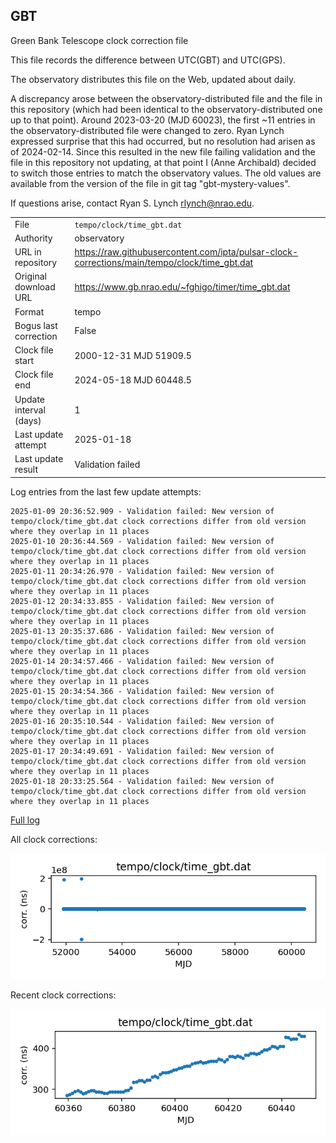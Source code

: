 
## GBT

Green Bank Telescope clock correction file

This file records the difference between UTC(GBT) and UTC(GPS).

The observatory distributes this file on the Web, updated about daily.

A discrepancy arose between the observatory-distributed file and the
file in this repository (which had been identical to the 
observatory-distributed one up to that point). Around 
2023-03-20 (MJD 60023), the first ~11 entries in the 
observatory-distributed file were changed to zero.
Ryan Lynch expressed surprise that this had occurred, but no
resolution had arisen as of 2024-02-14. Since this resulted in
the new file failing validation and the file in this repository
not updating, at that point I (Anne Archibald) decided to
switch those entries to match the observatory values. The old values
are available from the version of the file in git tag 
"gbt-mystery-values".

If questions arise, contact Ryan S. Lynch <rlynch@nrao.edu>.

|     |     |
|:--- |:--- |
| File | `tempo/clock/time_gbt.dat` |
| Authority | observatory |
| URL in repository | <https://raw.githubusercontent.com/ipta/pulsar-clock-corrections/main/tempo/clock/time_gbt.dat> |
| Original download URL | <https://www.gb.nrao.edu/~fghigo/timer/time_gbt.dat> |
| Format | tempo |
| Bogus last correction | False |
| Clock file start | 2000-12-31 MJD 51909.5 |
| Clock file end | 2024-05-18 MJD 60448.5 |
| Update interval (days) | 1 |
| Last update attempt | 2025-01-18 |
| Last update result | Validation failed |

Log entries from the last few update attempts:
```
2025-01-09 20:36:52.909 - Validation failed: New version of tempo/clock/time_gbt.dat clock corrections differ from old version where they overlap in 11 places
2025-01-10 20:36:44.569 - Validation failed: New version of tempo/clock/time_gbt.dat clock corrections differ from old version where they overlap in 11 places
2025-01-11 20:34:26.970 - Validation failed: New version of tempo/clock/time_gbt.dat clock corrections differ from old version where they overlap in 11 places
2025-01-12 20:34:33.855 - Validation failed: New version of tempo/clock/time_gbt.dat clock corrections differ from old version where they overlap in 11 places
2025-01-13 20:35:37.686 - Validation failed: New version of tempo/clock/time_gbt.dat clock corrections differ from old version where they overlap in 11 places
2025-01-14 20:34:57.466 - Validation failed: New version of tempo/clock/time_gbt.dat clock corrections differ from old version where they overlap in 11 places
2025-01-15 20:34:54.366 - Validation failed: New version of tempo/clock/time_gbt.dat clock corrections differ from old version where they overlap in 11 places
2025-01-16 20:35:10.544 - Validation failed: New version of tempo/clock/time_gbt.dat clock corrections differ from old version where they overlap in 11 places
2025-01-17 20:34:49.691 - Validation failed: New version of tempo/clock/time_gbt.dat clock corrections differ from old version where they overlap in 11 places
2025-01-18 20:33:25.564 - Validation failed: New version of tempo/clock/time_gbt.dat clock corrections differ from old version where they overlap in 11 places
```
[Full log](https://raw.githubusercontent.com/ipta/pulsar-clock-corrections/main/log/tempo/clock/time_gbt.dat.log)


All clock corrections:

![plot of all clock corrections](time_gbt.dat.png "All corrections")

Recent clock corrections:

![plot of recent clock corrections](time_gbt.dat.short.png "Recent corrections")

